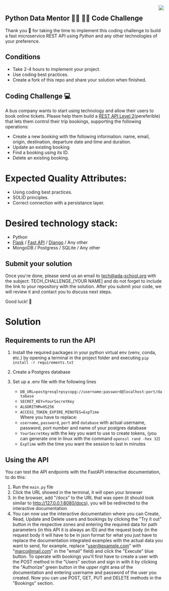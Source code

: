 <img align="right" src="https://github.com/ada-school/module-template/blob/main/ada.png">


## Python Data Mentor 👩‍💻 👨‍💻 Code Challenge

Thank you 🙏 for taking the time to implement this coding challenge to build a fast microservice REST API using *Python* and any other technologies of your preference.

## Conditions

* Take 2-4 hours to implement your project.
* Use coding best practices.
* Create a fork of this repo and share your solution when finished.


## Coding Challenge  💻 

A bus company wants to start using technology and allow their users to book online tickets. Please help them build a [REST API Level 2](https://martinfowler.com/articles/richardsonMaturityModel.html#level2)(pereferible) that lets them control their trip bookings, supporting the following operations:
* Create a new booking with the following information: name, email, origin, destination, departure date and time and duration.
* Update an existing booking
* Find a booking using its ID.
* Delete an existing booking.

# Expected Quality Attributes:
* Using coding best practices.
* SOLID principles.
* Correct connection with a persistance layer.

# Desired technology stack:
* Python 
* [Flask](https://flask.palletsprojects.com/en/2.2.x/) / [Fast API](https://fastapi.tiangolo.com/) / [Django](https://www.djangoproject.com/) / Any other
* MongoDB / Postgress / SQLite  / Any other

## Submit your solution

Once you're done, please send us an email to [tech@ada-school.org](mailto:tech@ada-school.org) with the subject: TECH_CHALLENGE_[YOUR NAME] and do not forget to include the link to your repository with the solution. After you submit your code, we will review it and contact you to discuss next steps. 

Good luck! 💪

# Solution

## Requirements to run the API

1. Install the required packages in your python virtual env (venv, conda, etc.) by opening a terminal in the project folder and executing `pip install -r requirements.txt`

2. Create a Postgres database

3. Set up a .env file with the following lines
    * `DB_URL=postgresql+psycopg://username:password@localhost:port/database`
    * `SECRET_KEY=YourSecretKey`
    * `ALGORITHM=HS256`
    * `ACCESS_TOKEN_EXPIRE_MINUTES=ExpTime`  
    Where you have to replace: 
    * `username`, `password`, `port` and `database` with actual username, password, port number and name of your postgres database
    * `YourSecretKey` with the key you want to use to create tokens, (you can generate one in linux with the command `openssl rand -hex 32`)
    * `ExpTime` with the time you want the session to last in minutes

## Using the API

You can test the API endpoints with the FastAPI interactive documentation, to do this:
1. Run the `main.py` file 
2. Click the URL showed in the terminal, it will open your browser
3. In the browser, add "/docs" to the URL that was open (it should look similar to http://127.0.0.1:8080/docs), you will be redirected to the interactive documentation
4. You can now use the interactive documentation where you can Create, Read, Update and Delete users and bookings by clicking the "Try it out" button in the respective zones and entering the required data for path parameters (in this API it is always an ID) and the request body (in the request body it will have to be in json format for what you just have to replace the documentation integrated examples with the actual data you want to send, for example, replace "user@example.com" with "marco@mail.com" in the "email" field) and click the "Execute" blue button. To operate with bookings you'll first have to create a user with the POST method in the "Users" section and sign in with it by clicking the "Authorize" green button in the upper right area of the documentation and entering username and password of the user you created. Now you can use POST, GET, PUT and DELETE methods in the "Bookings" section.